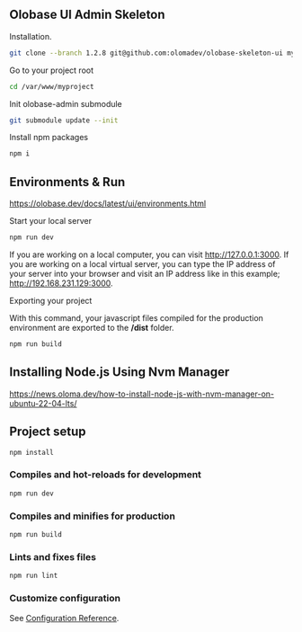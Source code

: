 
## Olobase UI Admin Skeleton

Installation.

```sh
git clone --branch 1.2.8 git@github.com:olomadev/olobase-skeleton-ui myproject
```

Go to your project root

```sh
cd /var/www/myproject
```

Init olobase-admin submodule

```sh
git submodule update --init
```

Install npm packages

```sh
npm i 
```

## Environments & Run

<a href="https://olobase.dev/docs/latest/ui/environments.html" target="_blank">https://olobase.dev/docs/latest/ui/environments.html</a>

Start your local server

```sh
npm run dev
```

If you are working on a local computer, you can visit http://127.0.0.1:3000. If you are working on a local virtual server, you can type the IP address of your server into your browser and visit an IP address like in this example; http://192.168.231.129:3000.

Exporting your project

With this command, your javascript files compiled for the production environment are exported to the <b>/dist</b> folder.

```sh
npm run build
```

## Installing Node.js Using Nvm Manager

<a href="https://news.oloma.dev/how-to-install-node-js-with-nvm-manager-on-ubuntu-22-04-lts/" target="_blank">https://news.oloma.dev/how-to-install-node-js-with-nvm-manager-on-ubuntu-22-04-lts/</a>

## Project setup

```
npm install
```

### Compiles and hot-reloads for development

```
npm run dev
```

### Compiles and minifies for production

```
npm run build
```

### Lints and fixes files

```
npm run lint
```

### Customize configuration

See [Configuration Reference](https://vitejs.dev/config/).
